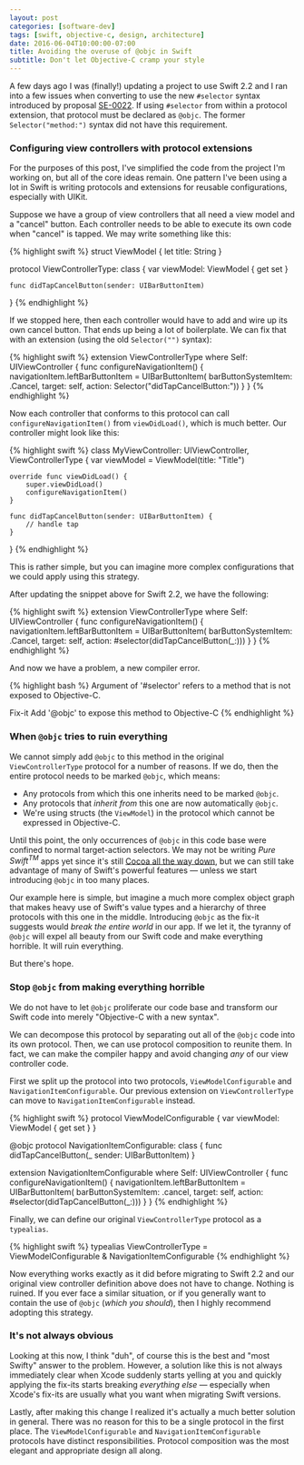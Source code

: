 ```yaml
---
layout: post
categories: [software-dev]
tags: [swift, objective-c, design, architecture]
date: 2016-06-04T10:00:00-07:00
title: Avoiding the overuse of @objc in Swift
subtitle: Don't let Objective-C cramp your style
---
```


A few days ago I was (finally!) updating a project to use Swift 2.2 and I ran into a few issues when converting to use the new `#selector` syntax introduced by proposal [SE-0022](https://github.com/apple/swift-evolution/blob/master/proposals/0022-objc-selectors.md). If using `#selector` from within a protocol extension, that protocol must be declared as `@objc`. The former `Selector("method:")` syntax did not have this requirement.

<!--excerpt-->

### Configuring view controllers with protocol extensions

For the purposes of this post, I've simplified the code from the project I'm working on, but all of the core ideas remain. One pattern I've been using a lot in Swift is writing protocols and extensions for reusable configurations, especially with UIKit.

Suppose we have a group of view controllers that all need a view model and a "cancel" button. Each controller needs to be able to execute its own code when "cancel" is tapped. We may write something like this:

{% highlight swift %}
struct ViewModel {
    let title: String
}

protocol ViewControllerType: class {
    var viewModel: ViewModel { get set }

    func didTapCancelButton(sender: UIBarButtonItem)
}
{% endhighlight %}

If we stopped here, then each controller would have to add and wire up its own cancel button. That ends up being a lot of boilerplate. We can fix that with an extension (using the old `Selector("")` syntax):

{% highlight swift %}
extension ViewControllerType where Self: UIViewController {
    func configureNavigationItem() {
        navigationItem.leftBarButtonItem = UIBarButtonItem(
            barButtonSystemItem: .Cancel,
            target: self,
            action: Selector("didTapCancelButton:"))
    }
}
{% endhighlight %}

Now each controller that conforms to this protocol can call `configureNavigationItem()` from `viewDidLoad()`, which is much better. Our controller might look like this:

{% highlight swift %}
class MyViewController: UIViewController, ViewControllerType {
    var viewModel = ViewModel(title: "Title")

    override func viewDidLoad() {
        super.viewDidLoad()
        configureNavigationItem()
    }

    func didTapCancelButton(sender: UIBarButtonItem) {
        // handle tap
    }
}
{% endhighlight %}


This is rather simple, but you can imagine more complex configurations that we could apply using this strategy.

After updating the snippet above for Swift 2.2, we have the following:

{% highlight swift %}
extension ViewControllerType where Self: UIViewController {
    func configureNavigationItem() {
        navigationItem.leftBarButtonItem = UIBarButtonItem(
            barButtonSystemItem: .Cancel,
            target: self,
            action: #selector(didTapCancelButton(_:)))
    }
}
{% endhighlight %}

And now we have a problem, a new compiler error.

{% highlight bash %}
Argument of '#selector' refers to a method that is not exposed to Objective-C.

Fix-it   Add '@objc' to expose this method to Objective-C
{% endhighlight %}

### When `@objc` tries to ruin everything

We cannot simply add `@objc` to this method in the original `ViewControllerType` protocol for a number of reasons. If we do, then the entire protocol needs to be marked `@objc`, which means:

- Any protocols from which this one inherits need to be marked `@objc`.
- Any protocols that *inherit from* this one are now automatically `@objc`.
- We're using structs (the `ViewModel`) in the protocol which cannot be expressed in Objective-C.

Until this point, the only occurrences of `@objc` in this code base were confined to normal target-action selectors. We may not be writing *Pure Swift<sup>TM</sup>* apps yet since it's still [Cocoa all the way down](http://inessential.com/2016/05/25/oldie_complains_about_the_old_old_ways), but we can still take advantage of many of Swift's powerful features &mdash; unless we start introducing `@objc` in too many places.

Our example here is simple, but imagine a much more complex object graph that makes heavy use of Swift's value types and a hierarchy of three protocols with this one in the middle. Introducing `@objc` as the fix-it suggests would *break the entire world* in our app. If we let it, the tyranny of `@objc` will expel all beauty from our Swift code and make everything horrible. It will ruin everything.

But there's hope.

### Stop `@objc` from making everything horrible

We do not have to let `@objc` proliferate our code base and transform our Swift code into merely "Objective-C with a new syntax".

We can decompose this protocol by separating out all of the `@objc` code into its own protocol. Then, we can use protocol composition to reunite them. In fact, we can make the compiler happy and avoid changing *any* of our view controller code.

First we split up the protocol into two protocols, `ViewModelConfigurable` and `NavigationItemConfigurable`. Our previous extension on `ViewControllerType` can move to `NavigationItemConfigurable` instead.

{% highlight swift %}
protocol ViewModelConfigurable {
    var viewModel: ViewModel { get set }
}

@objc protocol NavigationItemConfigurable: class {
    func didTapCancelButton(_ sender: UIBarButtonItem)
}

extension NavigationItemConfigurable where Self: UIViewController {
    func configureNavigationItem() {
        navigationItem.leftBarButtonItem = UIBarButtonItem(
            barButtonSystemItem: .cancel,
            target: self,
            action: #selector(didTapCancelButton(_:)))
    }
}
{% endhighlight %}

Finally, we can define our original `ViewControllerType` protocol as a `typealias`.

{% highlight swift %}
typealias ViewControllerType = ViewModelConfigurable & NavigationItemConfigurable
{% endhighlight %}

Now everything works exactly as it did before migrating to Swift 2.2 and our original view controller definition above does not have to change. Nothing is ruined. If you ever face a similar situation, or if you generally want to contain the use of `@objc` (*which you should*), then I highly recommend adopting this strategy.

### It's not always obvious

Looking at this now, I think "duh", of course this is the best and "most Swifty" answer to the problem. However, a solution like this is not always immediately clear when Xcode suddenly starts yelling at you and quickly applying the fix-its starts breaking *everything else* &mdash; especially when Xcode's fix-its are usually what you want when migrating Swift versions.

Lastly, after making this change I realized it's actually a much better solution in general. There was no reason for this to be a single protocol in the first place. The `ViewModelConfigurable` and `NavigationItemConfigurable` protocols have distinct responsibilities. Protocol composition was the most elegant and appropriate design all along.
